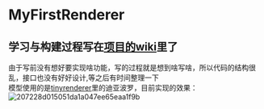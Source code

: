 # MyFirstRenderer
## 学习与构建过程写在[项目的wiki](https://github.com/peterncy1999/MyFirstRenderer/wiki)里了
由于写前没有想好要实现啥功能，写的过程就是想到啥写啥，所以代码的结构很乱，接口也没有好好设计,等之后有时间整理一下<br/>
模型使用的是[tinyrenderer](https://github.com/ssloy/tinyrenderer)里的迪亚波罗，目前实现的效果：<br/>
![207228d015051da1a047ee65eaa1f9b](https://github.com/peterncy1999/MyFirstRenderer/assets/37617739/a71b555b-4bc1-4590-ae91-14151fb67f70)


